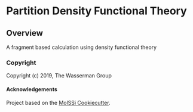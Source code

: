 Partition Density Functional Theory
==============================
<!--

[//]: # (Badges)
[![Travis Build Status](https://travis-ci.org/REPLACE_WITH_OWNER_ACCOUNT/Partition Density Functional Theory.png)](https://travis-ci.org/REPLACE_WITH_OWNER_ACCOUNT/Partition Density Functional Theory)
[![AppVeyor Build status](https://ci.appveyor.com/api/projects/status/REPLACE_WITH_APPVEYOR_LINK/branch/master?svg=true)](https://ci.appveyor.com/project/REPLACE_WITH_OWNER_ACCOUNT/Partition Density Functional Theory/branch/master)
[![codecov](https://codecov.io/gh/REPLACE_WITH_OWNER_ACCOUNT/Partition Density Functional Theory/branch/master/graph/badge.svg)](https://codecov.io/gh/REPLACE_WITH_OWNER_ACCOUNT/Partition Density Functional Theory/branch/master)

-->

## Overview

A fragment based calculation using density functional theory

### Copyright

Copyright (c) 2019, The Wasserman Group


#### Acknowledgements
 
Project based on the 
[MolSSi Cookiecutter](https://github.com/molssi/cookiecutter-cms).
